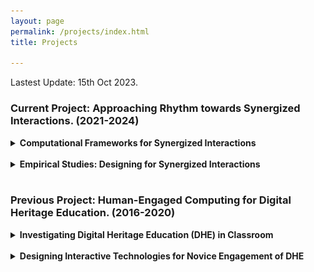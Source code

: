 ```yaml
---
layout: page
permalink: /projects/index.html
title: Projects

---
```


Lastest Update: 15th Oct 2023.

### Current Project: Approaching Rhythm towards Synergized Interactions. (2021-2024)

<details>
  <summary><strong>Computational Frameworks for Synergized Interactions</strong></summary>
  <p>
    Coming Soon...
  </p>
</details>

<br>

<details>
  <summary><strong>Empirical Studies: Designing for Synergized Interactions</strong></summary>
  <p>
    Coming Soon...
  </p>
</details>

<br>

### Previous Project: Human-Engaged Computing for Digital Heritage Education. (2016-2020)

<details>
  <summary><strong>Investigating Digital Heritage Education (DHE) in Classroom</strong></summary>
  <p>
   In the DHE classroom, students use digital tools to assist in understanding intangible cultural heritage (ICH), which comprises intricate knowledge. However, studentsmay still encounter obstacles when trying to produce creative designs. To address this issue, we propose a framework that adopts a <mark>human-engaged computing</mark> perspective to enhance the understanding and design of ICHthrough phased synergized engagement between engaged students and engaging digital tools. To validate the effectiveness of the proposed framework, we designed, implemented, and tracked Cantonese Porcelain (CP) Creative Design courses over five years.<br><img src="/images/dhe.jpg"><br>
    <ol>
      <li>Tan, P., Ren, X., Cheng, Z., & Ji, Y. (2023). <mark>A framework for students’ digital heritage education in the classroom-a human-engaged computing perspective.</mark> Education and Information Technologies, 1-23.</li><br>
      <li>Lu, Z., Tan, P., Ji, Y., & Ma, X. (2022, June). <mark>The Crafts+ Fabrication Workshop: Engaging Students with Intangible Cultural Heritage-Oriented Creative Design.</mark> In Designing Interactive Systems Conference (pp. 1071-1084).</li><br>
      <li>Tan, P., Ji, Y., & Xu, Y. (2021, September). <mark>Rethinking of Intangible Cultural Heritage Teaching with Creative Programming in China.</mark> In 2021 IEEE 4th International Conference on Multimedia Information Processing and Retrieval (MIPR) (pp. 299-302). IEEE.</li><br>
    </ol>
  </p>
</details>

<br>

<details>
  <summary><strong>Designing Interactive Technologies for Novice Engagement of DHE</strong></summary>
  <p>
    The purpose of this project is to explore interactive technologies for learning Intangible Cultural Heritage (ICH) through embodied interaction, with a focus on learning and experience with traditional <mark>Cantonese Porcelain</mark> crafting. In addition to exploring the effects of various interactive technologies on learning ICH, we also place particular emphasis on the positive implications of integrating mobile augmented reality technology with physical ICH materials as a novel perspective for enhancing novice engagement and understanding of ICH.<br><img src="/images/webar.jpg"><br>
    <ol>
      <li>Ji, Y., Tan, P., & Hills, D. (2020). <mark>Chinese traditional handicraft education using AR content.</mark> Leonardo, 53(2), 199-200.</li><br>
      <li>Tan, P., Hills, D., Ji, Y., & Feng, K. (2020, April). <mark>Case study: creating embodied interaction with learning intangible cultural heritage through WebAR.</mark> In Extended Abstracts of the 2020 CHI Conference on Human Factors in Computing Systems (pp. 1-6).</li><br>
      <li>Tan, P., Ji, Y., Hills, D., & Fu, T. (2019). <mark>Bridging knowledge between craftsman and learner in Chinese intangible cultural heritage through WebAR.</mark> In SIGGRAPH ASIA Art Gallery/Art Papers (pp. 1-5).</li><br>
    </ol>
  </p>
</details>

<br>
